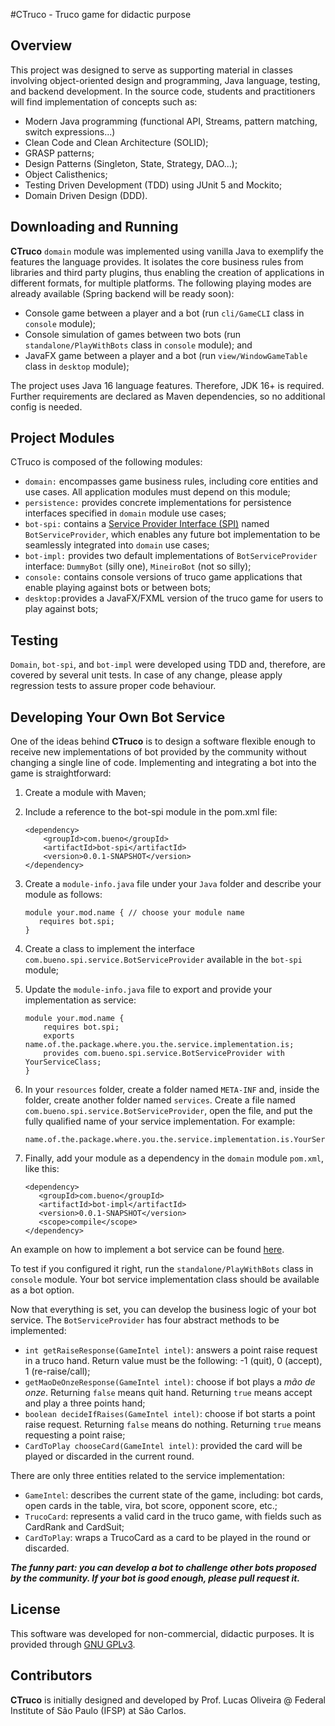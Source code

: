 #CTruco - Truco game for didactic purpose

## Overview

This project was designed to serve as supporting material in classes involving object-oriented design and programming,
Java language, testing, and backend development. In the source code, students and practitioners will find implementation 
of concepts such as: 

- Modern Java programming (functional API, Streams, pattern matching, switch expressions...)
- Clean Code and Clean Architecture (SOLID);
- GRASP patterns;
- Design Patterns (Singleton, State, Strategy, DAO...);
- Object Calisthenics;
- Testing Driven Development (TDD) using JUnit 5 and Mockito;
- Domain Driven Design (DDD).

## Downloading and Running

**CTruco** `domain` module was implemented using vanilla Java to exemplify the features the language provides. 
It isolates the core business rules from libraries and third party plugins, thus enabling the creation of applications in
different formats, for multiple platforms. The following playing modes are already available (Spring backend will be ready soon): 

- Console game between a player and a bot (run `cli/GameCLI` class in `console` module);
- Console simulation of games between two bots (run `standalone/PlayWithBots` class in `console` module); and
- JavaFX game between a player and a bot (run `view/WindowGameTable` class in `desktop` module);

The project uses Java 16 language features. Therefore, JDK 16+ is required. Further requirements are declared as Maven
dependencies, so no additional config is needed.  

## Project Modules

CTruco is composed of the following modules: 

- `domain:` encompasses game business rules, including core entities and use cases. All application modules must depend on this module;
- `persistence:` provides concrete implementations for persistence interfaces specified in `domain` module use cases;
- `bot-spi:` contains a [Service Provider Interface (SPI)](https://docs.oracle.com/javase/tutorial/sound/SPI-intro.html) named `BotServiceProvider`, which enables any future bot implementation to be seamlessly integrated into `domain` use cases;
- `bot-impl:` provides two default implementations of `BotServiceProvider` interface: `DummyBot` (silly one), `MineiroBot` (not so silly);
- `console:` contains console versions of truco game applications that enable playing against bots or between bots;
- `desktop:`provides a JavaFX/FXML version of the truco game for users to play against bots;


## Testing

`Domain`, `bot-spi`, and `bot-impl` were developed using TDD and, therefore, are covered by several unit tests. In case of any change, 
please apply regression tests to assure proper code behaviour.

## Developing Your Own Bot Service

One of the ideas behind **CTruco** is to design a software flexible enough to receive new implementations of bot provided by
the community without changing a single line of code. Implementing and integrating a bot into the game is straightforward:

1. Create a module with Maven;
2. Include a reference to the bot-spi module in the pom.xml file: 

    ```
   <dependency>
        <groupId>com.bueno</groupId>
        <artifactId>bot-spi</artifactId>
        <version>0.0.1-SNAPSHOT</version>
    </dependency>
   ```

3. Create a `module-info.java` file under your `Java` folder and describe your module as follows: 
   ```
   module your.mod.name { // choose your module name
      requires bot.spi;
   }
   ```
   
4. Create a class to implement the interface `com.bueno.spi.service.BotServiceProvider` available in the `bot-spi` module; 

5. Update the `module-info.java` file to export and provide your implementation as service:
   ```
   module your.mod.name {
       requires bot.spi;
       exports name.of.the.package.where.you.the.service.implementation.is;
       provides com.bueno.spi.service.BotServiceProvider with YourServiceClass;
   }
   ```
   
6. In your `resources` folder, create a folder named `META-INF` and, inside the folder, create another folder named `services`. 
Create a file named `com.bueno.spi.service.BotServiceProvider`, open the file, and put the fully qualified name of your service
implementation. For example: 

   ```
   name.of.the.package.where.you.the.service.implementation.is.YourServiceClass
   ```


7. Finally, add your module as a dependency in the `domain` module `pom.xml`, like this:

   ```
   <dependency>
      <groupId>com.bueno</groupId>
      <artifactId>bot-impl</artifactId>
      <version>0.0.1-SNAPSHOT</version>
      <scope>compile</scope>
   </dependency>
   ```

An example on how to implement a bot service can be found [here](https://github.com/lucas-ifsp/CTruco/tree/master/bot-impl). 

To test if you configured it right, run the `standalone/PlayWithBots` class in `console` module. Your bot service implementation class should be available as a bot option.

Now that everything is set, you can develop the business logic of your bot service. The `BotServiceProvider` 
has four abstract methods to be implemented: 

- `int getRaiseResponse(GameIntel intel)`: answers a point raise request in a truco hand. Return value must be the following: -1 (quit), 0 (accept), 1 (re-raise/call);
- `getMaoDeOnzeResponse(GameIntel intel)`: choose if bot plays a *mão de onze*. Returning `false` means quit hand. Returning `true` means accept and play a three points hand;
- `boolean decideIfRaises(GameIntel intel)`: choose if bot starts a point raise request.  Returning `false` means do nothing. Returning `true` means requesting a point raise;
- `CardToPlay chooseCard(GameIntel intel)`: provided the card will be played or discarded in the current round.

There are only three entities related to the service implementation:

- `GameIntel`: describes the current state of the game, including: bot cards, open cards in the table, vira, bot score, opponent score, etc.;
- `TrucoCard`: represents a valid card in the truco game, with fields such as CardRank and CardSuit;
- `CardToPlay`: wraps a TrucoCard as a card to be played in the round or discarded.

***The funny part: you can develop a bot to challenge other bots proposed by the community. If your bot is good enough, please pull request it.***



## License

This software was developed for non-commercial, didactic purposes. It is provided through [GNU GPLv3](https://www.gnu.org/licenses/gpl-3.0.pt-br.html).

## Contributors

**CTruco** is initially designed and developed by Prof. Lucas Oliveira @ Federal Institute of São Paulo (IFSP) at São Carlos.






